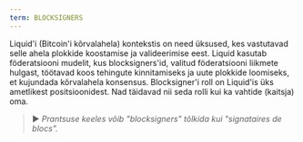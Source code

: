 ```yaml
---
term: BLOCKSIGNERS
---
```


Liquid'i (Bitcoin'i kõrvalahela) kontekstis on need üksused, kes vastutavad selle ahela plokkide koostamise ja valideerimise eest. Liquid kasutab föderatsiooni mudelit, kus blocksigners'id, valitud föderatsiooni liikmete hulgast, töötavad koos tehingute kinnitamiseks ja uute plokkide loomiseks, et kujundada kõrvalahela konsensus. Blocksigner'i roll on Liquid'is üks ametlikest positsioonidest. Nad täidavad nii seda rolli kui ka vahtide (kaitsja) oma.

> ► *Prantsuse keeles võib "blocksigners" tõlkida kui "signataires de blocs".*